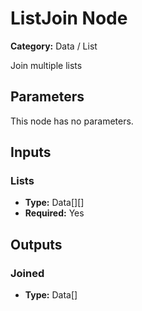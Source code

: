
# ListJoin Node

**Category:** Data / List

Join multiple lists

## Parameters

This node has no parameters.

## Inputs


### Lists
- **Type:** Data[][]
- **Required:** Yes



## Outputs


### Joined
- **Type:** Data[]




